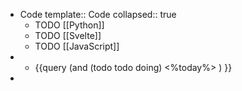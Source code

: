 - Code 
  template:: Code
  collapsed:: true
	- TODO [[Python]]
	- TODO [[Svelte]]
	- TODO [[JavaScript]]
-
	- {{query (and (todo todo doing) <%today%> ) }}
-